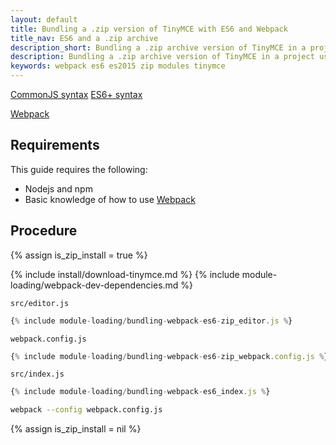 ```yaml
---
layout: default
title: Bundling a .zip version of TinyMCE with ES6 and Webpack
title_nav: ES6 and a .zip archive
description_short: Bundling a .zip archive version of TinyMCE in a project using ES6 and Webpack
description: Bundling a .zip archive version of TinyMCE in a project using ES6 and Webpack
keywords: webpack es6 es2015 zip modules tinymce
---
```


[CommonJS syntax](http://www.commonjs.org/specs/modules/1.0/)
[ES6+ syntax](https://developer.mozilla.org/en-US/docs/Web/JavaScript/Guide/Modules)


[Webpack](https://webpack.js.org/)

## Requirements

This guide requires the following:

- Nodejs and npm
- Basic knowledge of how to use [Webpack](https://webpack.js.org/)

## Procedure

{% assign is_zip_install = true %}

{% include install/download-tinymce.md %}
{% include module-loading/webpack-dev-dependencies.md %}

`src/editor.js`
```js
{% include module-loading/bundling-webpack-es6-zip_editor.js %}
```

`webpack.config.js`
```js
{% include module-loading/bundling-webpack-es6-zip_webpack.config.js %}
```

`src/index.js`
```js
{% include module-loading/bundling-webpack-es6_index.js %}
```

```sh
webpack --config webpack.config.js
```

{% assign is_zip_install = nil %}